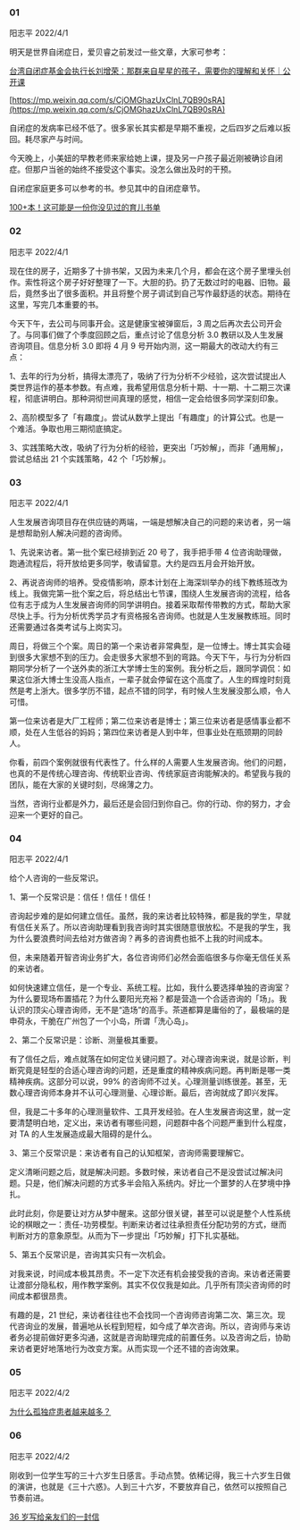 ### 01

阳志平 2022/4/1

明天是世界自闭症日，爱贝睿之前发过一些文章，大家可参考：

[台湾自闭症基金会执行长刘增荣：那群来自星星的孩子，需要你的理解和关怀｜公开课](https://mp.weixin.qq.com/s/y_wJU0XDw2F5hDptZ7SJ7w)

[https://mp.weixin.qq.com/s/CjOMGhazUxClnL7QB90sRA](https://mp.weixin.qq.com/s/CjOMGhazUxClnL7QB90sRA)

自闭症的发病率已经不低了。很多家长其实都是早期不重视，之后四岁之后难以扳回。耗尽家产与时间。

今天晚上，小美妞的早教老师来家给她上课，提及另一户孩子最近刚被确诊自闭症。但那户当爸的始终不接受这个事实。没怎么做出及时的干预。

自闭症家庭更多可以参考的书。参见其中的自闭症章节。

[100+本！这可能是一份你没见过的育儿书单](https://mp.weixin.qq.com/s/swp3k7-7_u25ujRtjVVtgQ)

### 02

阳志平 2022/4/1

现在住的房子，近期多了十排书架，又因为未来几个月，都会在这个房子里埋头创作。索性将这个房子好好整理了一下。大胆的扔。扔了无数过时的电器、旧物。最后，竟然多出了很多面积。并且将整个房子调试到自己写作最舒适的状态。期待在这里，写完几本重要的书。

今天下午，去公司与同事开会。这是健康宝被弹窗后，3 周之后再次去公司开会了。与同事们做了个季度回顾之后，重点讨论了信息分析 3.0 教研以及人生发展咨询项目。信息分析 3.0 即将 4 月 9 号开始内测，这一期最大的改动大约有三点：

1、去年的行为分析，搞得太漂亮了，吸纳了行为分析不少经验，这次尝试提出人类世界运作的基本参数。有点难，我希望用信息分析十期、十一期、十二期三次课程，彻底讲明白。那种洞彻世间真理的感觉，相信一定会给很多同学深刻印象。

2、高阶模型多了「有趣度」。尝试从数学上提出「有趣度」的计算公式。也是一个难活。争取也用三期彻底搞定。

3、实践策略大改，吸纳了行为分析的经验，更突出「巧妙解」，而非「通用解」，尝试总结出 21 个实践策略，42 个「巧妙解」。

### 03

阳志平 2022/4/1

人生发展咨询项目存在供应链的两端，一端是想解决自己的问题的来访者，另一端是想帮助别人解决问题的咨询师。

1、先说来访者。第一批个案已经排到近 20 号了，我手把手带 4 位咨询助理做，跑通流程后，将开放给更多同学，敬请留意。大约是四五月会开始开放。

2、再说咨询师的培养。受疫情影响，原本计划在上海深圳举办的线下教练班改为线上。我做完第一批个案之后，将总结出七节课，围绕人生发展咨询的流程，给各位有志于成为人生发展咨询师的同学讲明白。接着采取帮传带教的方式，帮助大家尽快上手。行为分析优秀学员才有资格报名咨询师。也就是人生发展教练班。同时还需要通过各类考试与上岗实习。

周日，将做三个个案。周日的第一个来访者非常典型，是一位博士。博士其实会碰到很多大家想不到的压力。会走很多大家想不到的弯路。今天下午，与行为分析四期同学分析了一个送外卖的浙江大学博士生的案例。我分析之后，跟同学调侃：如果这位浙大博士生没高人指点，一辈子就会停留在这个高度了。人生的辉煌时刻竟然是考上浙大。很多学历不错，起点不错的同学，有时候人生发展没那么顺，令人可惜。

第一位来访者是大厂工程师；第二位来访者是博士；第三位来访者是感情事业都不顺，处在人生低谷的妈妈；第四位来访者是人到中年，但事业处在瓶颈期的同龄人。

你看，前四个案例就很有代表性了。什么样的人需要人生发展咨询。他们的问题，也真的不是传统心理咨询、传统职业咨询、传统家庭咨询能解决的。希望我与我的团队，能在大家的关键时刻，尽绵薄之力。

当然，咨询行业都是外力，最后还是会回归到你自己。你的行动、你的努力，才会迎来一个更好的自己。

### 04

阳志平 2022/4/1

给个人咨询的一些反常识。

1、第一个反常识是：信任！信任！信任！

咨询起步难的是如何建立信任。虽然，我的来访者比较特殊，都是我的学生，早就有信任关系了。所以咨询助理看到我咨询时其实很随意很放松。不是我的学生，我为什么要浪费时间去给对方做咨询？再多的咨询费也抵不上我的时间成本。

但，未来随着开智咨询业务扩大，各位咨询师们必然会面临很多与你毫无信任关系的来访者。

如何快速建立信任，是一个专业、系统工程。比如，我什么要选择单独的咨询室？为什么要现场布置插花？为什么要阳光充裕？都是营造一个合适咨询的「场」。我认识的顶尖心理咨询师，无不是“造场”的高手。茶道都算是庸俗的了，最极端的是申荷永，干脆在广州包了一个小岛，所谓「洗心岛」。

2、第二个反常识是：诊断、测量极其重要。

有了信任之后，难点就落在如何定位关键问题了。对心理咨询来说，就是诊断，判断究竟是轻型的合适心理咨询的问题，还是重度的精神疾病问题。再判断是哪一类精神疾病。这部分可以说，99% 的咨询师不过关。心理测量训练很差。甚至，无数心理咨询师本身并不认可心理测量、心理诊断。最后，咨询就成了即兴发挥。

但，我是二十多年的心理测量软件、工具开发经验。在人生发展咨询这里，就一定要清楚明白地，定义出，来访者有哪些问题，问题群中各个问题严重到什么程度，对 TA 的人生发展造成最大阻碍的是什么。

3、第三个反常识是：来访者有自己的认知框架，咨询师需要理解它。

定义清晰问题之后，就是解决问题。多数时候，来访者自己不是没尝试过解决问题。只是，他们解决问题的方式多半会陷入系统内。好比一个噩梦的人在梦境中挣扎。

此时此刻，你是要让对方从梦中醒来。这部分很关键，甚至可以说是整个人性系统论的棋眼之一：责任-功劳模型。判断来访者过往承担责任分配功劳的方式，继而判断对方的意象原型。从而为下一步提出「巧妙解」打下扎实基础。

5、第五个反常识是，咨询其实只有一次机会。

对我来说，时间成本极其昂贵。不一定下次还有机会接受我的咨询。来访者还需要让渡部分隐私权，用作教学案例。其实不仅仅我是如此。几乎所有顶尖咨询师的时间成本都很昂贵。

有趣的是，21 世纪，来访者往往也不会找同一个咨询师咨询第二次、第三次。现代咨询业的发展，普遍地从长程到短程，如今成了单次咨询。所以，咨询师与来访者务必提前做好更多沟通，这就是咨询助理完成的前置任务。以及咨询之后，协助来访者更好地落地行为改变方案。从而实现一个还不错的咨询效果。

### 05

阳志平 2022/4/2

[为什么孤独症患者越来越多？](https://mp.weixin.qq.com/s/xkxVkZpS3F6Gt7ioh71FVA)

### 06

阳志平 2022/4/2

刚收到一位学生写的三十六岁生日感言。手动点赞。依稀记得，我三十六岁生日做的演讲，也就是《三十六惑》。人到三十六岁，不要放弃自己，依然可以按照自己节奏前进。

[36 岁写给亲友们的一封信](https://mp.weixin.qq.com/s?__biz=MzUzMzAxODI5Mw==&mid=2247483685&idx=1&sn=87342d4eea99f76976056b58c56b9f53&chksm=faab22ffcddcabe9eee3639ba4f2a9ddb0c512f751886a1a6f89eb9243214b0abff8ebd731c7&mpshare=1&scene=1&srcid=04023BGBJgQJi0iz1uweIuqM&sharer_sharetime=1648896278191&sharer_shareid=b1f950ac41b0a388a95c9ec1f402f8f0&version=4.0.3.99066&platform=mac#rd)



